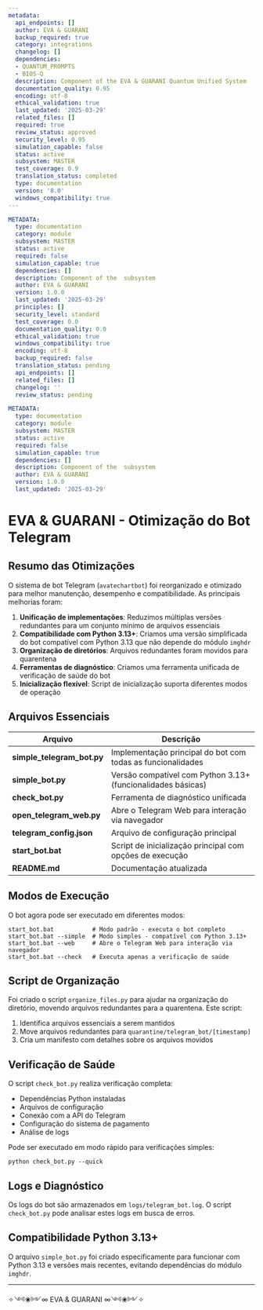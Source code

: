 ```yaml
---
metadata:
  api_endpoints: []
  author: EVA & GUARANI
  backup_required: true
  category: integrations
  changelog: []
  dependencies:
  - QUANTUM_PROMPTS
  - BIOS-Q
  description: Component of the EVA & GUARANI Quantum Unified System
  documentation_quality: 0.95
  encoding: utf-8
  ethical_validation: true
  last_updated: '2025-03-29'
  related_files: []
  required: true
  review_status: approved
  security_level: 0.95
  simulation_capable: false
  status: active
  subsystem: MASTER
  test_coverage: 0.9
  translation_status: completed
  type: documentation
  version: '8.0'
  windows_compatibility: true
---
```

```yaml
METADATA:
  type: documentation
  category: module
  subsystem: MASTER
  status: active
  required: false
  simulation_capable: true
  dependencies: []
  description: Component of the  subsystem
  author: EVA & GUARANI
  version: 1.0.0
  last_updated: '2025-03-29'
  principles: []
  security_level: standard
  test_coverage: 0.0
  documentation_quality: 0.0
  ethical_validation: true
  windows_compatibility: true
  encoding: utf-8
  backup_required: false
  translation_status: pending
  api_endpoints: []
  related_files: []
  changelog: ''
  review_status: pending
```

```yaml
METADATA:
  type: documentation
  category: module
  subsystem: MASTER
  status: active
  required: false
  simulation_capable: true
  dependencies: []
  description: Component of the  subsystem
  author: EVA & GUARANI
  version: 1.0.0
  last_updated: '2025-03-29'
```

# EVA & GUARANI - Otimização do Bot Telegram

## Resumo das Otimizações

O sistema de bot Telegram (`avatechartbot`) foi reorganizado e otimizado para melhor manutenção, desempenho e compatibilidade. As principais melhorias foram:

1. **Unificação de implementações**: Reduzimos múltiplas versões redundantes para um conjunto mínimo de arquivos essenciais
2. **Compatibilidade com Python 3.13+**: Criamos uma versão simplificada do bot compatível com Python 3.13 que não depende do módulo `imghdr`
3. **Organização de diretórios**: Arquivos redundantes foram movidos para quarentena
4. **Ferramentas de diagnóstico**: Criamos uma ferramenta unificada de verificação de saúde do bot
5. **Inicialização flexível**: Script de inicialização suporta diferentes modos de operação

## Arquivos Essenciais

| Arquivo | Descrição |
|---------|-----------|
| **simple_telegram_bot.py** | Implementação principal do bot com todas as funcionalidades |
| **simple_bot.py** | Versão compatível com Python 3.13+ (funcionalidades básicas) |
| **check_bot.py** | Ferramenta de diagnóstico unificada |
| **open_telegram_web.py** | Abre o Telegram Web para interação via navegador |
| **telegram_config.json** | Arquivo de configuração principal |
| **start_bot.bat** | Script de inicialização principal com opções de execução |
| **README.md** | Documentação atualizada |

## Modos de Execução

O bot agora pode ser executado em diferentes modos:

```
start_bot.bat           # Modo padrão - executa o bot completo
start_bot.bat --simple  # Modo simples - compatível com Python 3.13+
start_bot.bat --web     # Abre o Telegram Web para interação via navegador
start_bot.bat --check   # Executa apenas a verificação de saúde
```

## Script de Organização

Foi criado o script `organize_files.py` para ajudar na organização do diretório, movendo arquivos redundantes para a quarentena. Este script:

1. Identifica arquivos essenciais a serem mantidos
2. Move arquivos redundantes para `quarantine/telegram_bot/[timestamp]`
3. Cria um manifesto com detalhes sobre os arquivos movidos

## Verificação de Saúde

O script `check_bot.py` realiza verificação completa:

- Dependências Python instaladas
- Arquivos de configuração
- Conexão com a API do Telegram
- Configuração do sistema de pagamento
- Análise de logs

Pode ser executado em modo rápido para verificações simples:

```
python check_bot.py --quick
```

## Logs e Diagnóstico

Os logs do bot são armazenados em `logs/telegram_bot.log`. O script `check_bot.py` pode analisar estes logs em busca de erros.

## Compatibilidade Python 3.13+

O arquivo `simple_bot.py` foi criado especificamente para funcionar com Python 3.13 e versões mais recentes, evitando dependências do módulo `imghdr`.

---

✧༺❀༻∞ EVA & GUARANI ∞༺❀༻✧
